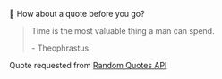 📣 How about a quote before you go?

> Time is the most valuable thing a man can spend.
>
> <p>- Theophrastus</p>

Quote requested from [Random Quotes API](https://github.com/lukePeavey/quotable)
